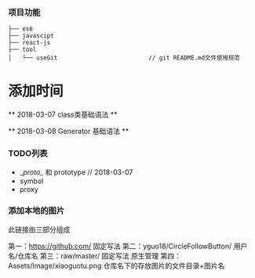 ### 项目功能
```
├── es6 
├── javascipt
├── react-js
├── tool
│   └── useGit                          // git README.md文件使用规范

```

# 添加时间
** 2018-03-07 class类基础语法 **

** 2018-03-08 Generator 基础语法 ** 

### TODO列表
- \__proto\__ 和 prototype // 2018-03-07
- symbol
- proxy




### 添加本地的图片
此链接由三部分组成

第一：https://github.com/   固定写法
第二：yguo18/CircleFollowButton/    用户名/仓库名
第三：raw/master/     固定写法   原生管理
第四：Assets/Image/xiaoguotu.png   仓库名下的存放图片的文件目录+图片名

